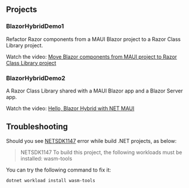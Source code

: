 ## Projects

### BlazorHybridDemo1

Refactor Razor components from a MAUI Blazor project to a Razor Class Library project.

Watch the video: [Move Blazor components from MAUI project to Razor Class Library project](https://youtu.be/o58wieimmew)

### BlazorHybridDemo2

A Razor Class Library shared with a MAUI Blazor app and a Blazor Server app.

Watch the video: [Hello, Blazor Hybrid with NET MAUI](https://youtu.be/zZdhP4qTxTc)


## Troubleshooting

Should you see [NETSDK1147](https://learn.microsoft.com/en-us/dotnet/core/tools/sdk-errors/netsdk1147) error while build .NET projects, as below:

> NETSDK1147  To build this project, the following workloads must be installed: wasm-tools

You can try the following command to fix it:

```
dotnet workload install wasm-tools
```
